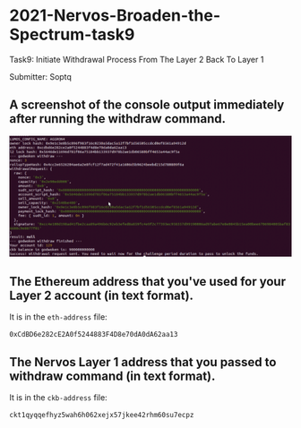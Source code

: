 # 2021-Nervos-Broaden-the-Spectrum-task9

Task9: Initiate Withdrawal Process From The Layer 2 Back To Layer 1

Submitter: Soptq

## A screenshot of the console output immediately after running the withdraw command.

![withdraw](withdraw.png?raw=true "withdraw")

## The Ethereum address that you've used for your Layer 2 account (in text format).

It is in the `eth-address` file:

```
0xCdBD6e282cE2A0f5244883F4D8e70dA0dA62aa13
```

## The Nervos Layer 1 address that you passed to withdraw command (in text format).

It is in the `ckb-address` file:

```
ckt1qyqqefhyz5wah6h062xejx57jkee42rhm60su7ecpz
```
